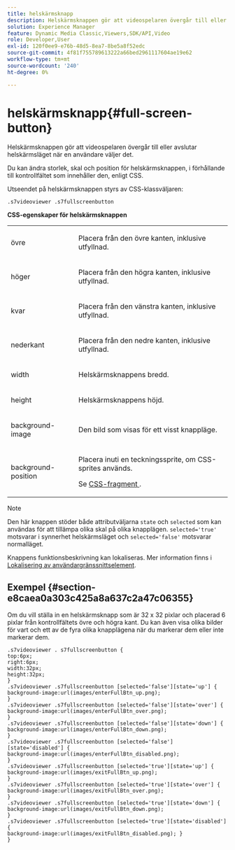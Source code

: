 ```yaml
---
title: helskärmsknapp
description: Helskärmsknappen gör att videospelaren övergår till eller avslutar helskärmsläget när användaren klickar på den.
solution: Experience Manager
feature: Dynamic Media Classic,Viewers,SDK/API,Video
role: Developer,User
exl-id: 120f0ee9-e76b-48d5-8ea7-8be5a8f52edc
source-git-commit: 4f81f755789613222a66bed2961117604ae19e62
workflow-type: tm+mt
source-wordcount: '240'
ht-degree: 0%

---
```


# helskärmsknapp{#full-screen-button}

Helskärmsknappen gör att videospelaren övergår till eller avslutar helskärmsläget när en användare väljer det.

<!--<a id="section_061E550C1C1D4DB2BD663A898895B38C"></a>-->

Du kan ändra storlek, skal och position för helskärmsknappen, i förhållande till kontrollfältet som innehåller den, enligt CSS.

Utseendet på helskärmsknappen styrs av CSS-klassväljaren:

```
.s7videoviewer .s7fullscreenbutton
```

**CSS-egenskaper för helskärmsknappen**

<table id="table_C48C56E696304C9BAFEE71BA9EA9A174"> 
 <tbody> 
  <tr> 
   <td colname="col1"> <p> <span class="codeph"> övre </span> </p> </td> 
   <td colname="col2"> <p> Placera från den övre kanten, inklusive utfyllnad. </p> </td> 
  </tr> 
  <tr> 
   <td colname="col1"> <p> <span class="codeph"> höger </span> </p> </td> 
   <td colname="col2"> <p> Placera från den högra kanten, inklusive utfyllnad. </p> </td> 
  </tr> 
  <tr> 
   <td colname="col1"> <p> <span class="codeph"> kvar </span> </p> </td> 
   <td colname="col2"> <p> Placera från den vänstra kanten, inklusive utfyllnad. </p> </td> 
  </tr> 
  <tr> 
   <td colname="col1"> <p> <span class="codeph"> nederkant </span> </p> </td> 
   <td colname="col2"> <p>Placera från den nedre kanten, inklusive utfyllnad. </p> </td> 
  </tr> 
  <tr> 
   <td colname="col1"> <p> <span class="codeph"> width </span> </p> </td> 
   <td colname="col2"> <p> Helskärmsknappens bredd. </p> </td> 
  </tr> 
  <tr> 
   <td colname="col1"> <p> <span class="codeph"> height </span> </p> </td> 
   <td colname="col2"> <p>Helskärmsknappens höjd. </p> </td> 
  </tr> 
  <tr> 
   <td colname="col1"> <p> <span class="codeph"> background-image </span> </p> </td> 
   <td colname="col2"> <p> Den bild som visas för ett visst knappläge. </p> </td> 
  </tr> 
  <tr> 
   <td colname="col1"> <p> <span class="codeph"> background-position </span> </p> </td> 
   <td colname="col2"> <p> Placera inuti en teckningssprite, om CSS-sprites används. </p> <p>Se <a href="../../../c-html5-s7-aem-asset-viewers/c-html5-video-reference/c-html5-video-viewer-20-customizingviewer/c-html5-video-viewer-20-customizingviewer.md#section-9b6d8d601cb441d08214dada7bb4eddc" format="dita" scope="local"> CSS-fragment </a>. </p> </td> 
  </tr> 
 </tbody> 
</table>

>[!NOTE]
>
>Den här knappen stöder både attributväljarna `state` och `selected` som kan användas för att tillämpa olika skal på olika knapplägen. `selected='true'` motsvarar i synnerhet helskärmsläget och `selected='false'` motsvarar normalläget.

Knappens funktionsbeskrivning kan lokaliseras. Mer information finns i [Lokalisering av användargränssnittselement](../../../c-html5-s7-aem-asset-viewers/c-html5-video-reference/r-html5-video-viewer-20-localization.md#concept-1d5ca2d8480f4064a51eddba13940aad).

## Exempel {#section-e8caea0a303c425a8a637c2a47c06355}

Om du vill ställa in en helskärmsknapp som är 32 x 32 pixlar och placerad 6 pixlar från kontrollfältets övre och högra kant. Du kan även visa olika bilder för vart och ett av de fyra olika knapplägena när du markerar dem eller inte markerar dem.

```
.s7videoviewer . s7fullscreenbutton { 
top:6px; 
right:6px; 
width:32px; 
height:32px; 
} 
.s7videoviewer .s7fullscreenbutton [selected='false'][state='up'] { 
background-image:url(images/enterFullBtn_up.png); 
} 
.s7videoviewer .s7fullscreenbutton [selected='false'][state='over'] {  
background-image:url(images/enterFullBtn_over.png); 
} 
.s7videoviewer .s7fullscreenbutton [selected='false'][state='down'] {  
background-image:url(images/enterFullBtn_down.png); 
} 
.s7videoviewer .s7fullscreenbutton [selected='false'][state='disabled'] { 
background-image:url(images/enterFullBtn_disabled.png); 
} 
.s7videoviewer .s7fullscreenbutton [selected='true'][state='up'] {  
background-image:url(images/exitFullBtn_up.png); 
} 
.s7videoviewer .s7fullscreenbutton [selected='true'][state='over'] {  
background-image:url(images/exitFullBtn_over.png); 
} 
.s7videoviewer .s7fullscreenbutton [selected='true'][state='down'] {  
background-image:url(images/exitFullBtn_down.png); 
} 
.s7videoviewer .s7fullscreenbutton [selected='true'][state='disabled'] {  
background-image:url(images/exitFullBtn_disabled.png); } 
}
```
